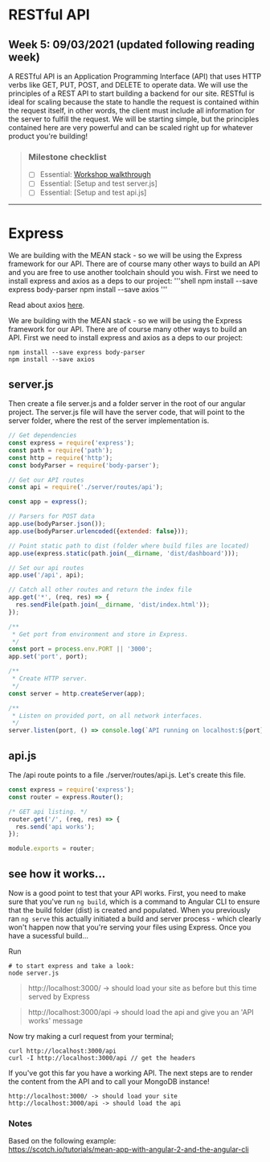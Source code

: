 # RESTful API
## Week 5: 09/03/2021 (updated following reading week)

A RESTful API is an Application Programming Interface (API) that uses HTTP verbs like GET, PUT,
POST, and DELETE to operate data. We will use the principles of a REST API to start building a
backend for our site. RESTful is ideal for scaling because the state to handle the request is
contained within the request itself, in other words, the client must include all information for the
server to fulfill the request. We will be starting simple, but the principles contained here are very
powerful and can be scaled right up for whatever product you're building!

> ### Milestone checklist
> - [ ] Essential: [Workshop walkthrough](https://web.microsoftstream.com/video/e56e8487-e3b3-416f-9f9a-18498aa7bdf9)
> - [ ] Essential: [Setup and test server.js]
> - [ ] Essential: [Setup and test api.js]
***

# Express

We are building with the MEAN stack - so we will be using the Express framework for our API. There
are of course many other ways to build an API and you are free to use another toolchain should you
wish. First we need to install express and axios as a deps to our project:
'''shell npm install --save express body-parser npm install --save axios
'''

Read about axios [here](https://github.com/axios/axios).

We are building with the MEAN stack - so we will be using the Express framework for our API. There
are of course many other ways to build an API. First we need to install express and axios as a deps
to our project:

```shell
npm install --save express body-parser
npm install --save axios
```

## server.js

Then create a file server.js and a folder server in the root of our angular project. The server.js
file will have the server code, that will point to the server folder, where the rest of the server
implementation is.

```js
// Get dependencies
const express = require('express');
const path = require('path');
const http = require('http');
const bodyParser = require('body-parser');

// Get our API routes
const api = require('./server/routes/api');

const app = express();

// Parsers for POST data
app.use(bodyParser.json());
app.use(bodyParser.urlencoded({extended: false}));

// Point static path to dist (folder where build files are located)
app.use(express.static(path.join(__dirname, 'dist/dashboard')));

// Set our api routes
app.use('/api', api);

// Catch all other routes and return the index file
app.get('*', (req, res) => {
  res.sendFile(path.join(__dirname, 'dist/index.html'));
});

/**
 * Get port from environment and store in Express.
 */
const port = process.env.PORT || '3000';
app.set('port', port);

/**
 * Create HTTP server.
 */
const server = http.createServer(app);

/**
 * Listen on provided port, on all network interfaces.
 */
server.listen(port, () => console.log(`API running on localhost:${port}`));
```

## api.js

The /api route points to a file ./server/routes/api.js. Let's create this file.

```js
const express = require('express');
const router = express.Router();

/* GET api listing. */
router.get('/', (req, res) => {
  res.send('api works');
});

module.exports = router;
```

## see how it works...

Now is a good point to test that your API works. First, you need to make sure that you've run ```ng build```, which is a command to Angular CLI to ensure that the build folder (dist) is created and populated. When you previously ran ```ng serve``` this actually initiated a build and server process - which clearly won't happen now that you're serving your files using Express. Once you have a sucessful build...

Run

```shell
# to start express and take a look:
node server.js
```

> http://localhost:3000/ -> should load your site as before but this time served by Express

> http://localhost:3000/api -> should load the api and give you an 'API works' message

Now try making a curl request from your terminal;

```shell
curl http://localhost:3000/api
curl -I http://localhost:3000/api // get the headers
```

If you've got this far you have a working API. The next steps are to render the content from the API
and to call your MongoDB instance!

```shell
http://localhost:3000/ -> should load your site
http://localhost:3000/api -> should load the api
```

### Notes

Based on the following example:  
https://scotch.io/tutorials/mean-app-with-angular-2-and-the-angular-cli
